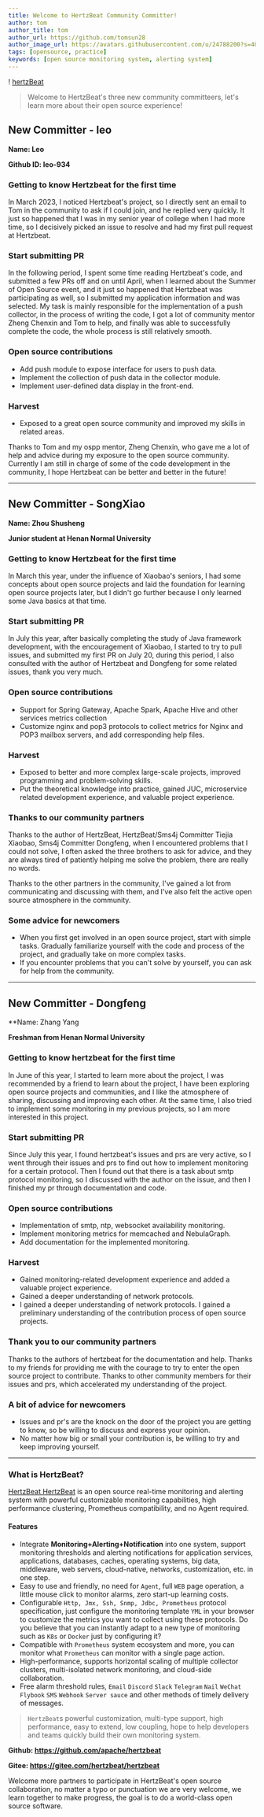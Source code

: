 ```yaml
---
title: Welcome to HertzBeat Community Committer!
author: tom  
author_title: tom   
author_url: https://github.com/tomsun28  
author_image_url: https://avatars.githubusercontent.com/u/24788200?s=400&v=4  
tags: [opensource, practice]
keywords: [open source monitoring system, alerting system]
---
```


! [hertzBeat](/img/blog/new-committer.png)

> Welcome to HertzBeat's three new community committeers, let's learn more about their open source experience!

## New Committer - leo

**Name: Leo**

**Github ID: leo-934**

### Getting to know Hertzbeat for the first time

In March 2023, I noticed Hertzbeat's project, so I directly sent an email to Tom in the community to ask if I could join, and he replied very quickly. It just so happened that I was in my senior year of college when I had more time, so I decisively picked an issue to resolve and had my first pull request at Hertzbeat.

### Start submitting PR

In the following period, I spent some time reading Hertzbeat's code, and submitted a few PRs off and on until April, when I learned about the Summer of Open Source event, and it just so happened that Hertzbeat was participating as well, so I submitted my application information and was selected. My task is mainly responsible for the implementation of a push collector, in the process of writing the code, I got a lot of community mentor Zheng Chenxin and Tom to help, and finally was able to successfully complete the code, the whole process is still relatively smooth.

### Open source contributions

- Add push module to expose interface for users to push data.
- Implement the collection of push data in the collector module.
- Implement user-defined data display in the front-end.

### Harvest

- Exposed to a great open source community and improved my skills in related areas.

Thanks to Tom and my ospp mentor, Zheng Chenxin, who gave me a lot of help and advice during my exposure to the open source community. Currently I am still in charge of some of the code development in the community, I hope Hertzbeat can be better and better in the future!

---

## New Committer - SongXiao

**Name: Zhou Shusheng**

**Junior student at Henan Normal University**

### Getting to know Hertzbeat for the first time

In March this year, under the influence of Xiaobao's seniors, I had some concepts about open source projects and laid the foundation for learning open source projects later, but I didn't go further because I only learned some Java basics at that time.

### Start submitting PR

In July this year, after basically completing the study of Java framework development, with the encouragement of Xiaobao, I started to try to pull issues, and submitted my first PR on July 20, during this period, I also consulted with the author of Hertzbeat and Dongfeng for some related issues, thank you very much.

### Open source contributions

- Support for Spring Gateway, Apache Spark, Apache Hive and other services metrics collection
- Customize nginx and pop3 protocols to collect metrics for Nginx and POP3 mailbox servers, and add corresponding help files.

### Harvest

- Exposed to better and more complex large-scale projects, improved programming and problem-solving skills.
- Put the theoretical knowledge into practice, gained JUC, microservice related development experience, and valuable project experience.

### Thanks to our community partners

Thanks to the author of HertzBeat, HertzBeat/Sms4j Committer Tiejia Xiaobao, Sms4j Committer Dongfeng, when I encountered problems that I could not solve, I often asked the three brothers to ask for advice, and they are always tired of patiently helping me solve the problem, there are really no words.

Thanks to the other partners in the community, I've gained a lot from communicating and discussing with them, and I've also felt the active open source atmosphere in the community.

### Some advice for newcomers

- When you first get involved in an open source project, start with simple tasks. Gradually familiarize yourself with the code and process of the project, and gradually take on more complex tasks.
- If you encounter problems that you can't solve by yourself, you can ask for help from the community.

---

## New Committer - Dongfeng

**Name: Zhang Yang

**Freshman from Henan Normal University**

### Getting to know hertzbeat for the first time

In June of this year, I started to learn more about the project, I was recommended by a friend to learn about the project, I have been exploring open source projects and communities, and I like the atmosphere of sharing, discussing and improving each other. At the same time, I also tried to implement some monitoring in my previous projects, so I am more interested in this project.

### Start submitting PR

Since July this year, I found hertzbeat's issues and prs are very active, so I went through their issues and prs to find out how to implement monitoring for a certain protocol. Then I found out that there is a task about smtp protocol monitoring, so I discussed with the author on the issue, and then I finished my pr through documentation and code.

### Open source contributions

- Implementation of smtp, ntp, websocket availability monitoring.
- Implement monitoring metrics for memcached and NebulaGraph.
- Add documentation for the implemented monitoring.

### Harvest

- Gained monitoring-related development experience and added a valuable project experience.
- Gained a deeper understanding of network protocols.
- I gained a deeper understanding of network protocols. I gained a preliminary understanding of the contribution process of open source projects.

### Thank you to our community partners

Thanks to the authors of hertzbeat for the documentation and help. Thanks to my friends for providing me with the courage to try to enter the open source project to contribute. Thanks to other community members for their issues and prs, which accelerated my understanding of the project.

### A bit of advice for newcomers

- Issues and pr's are the knock on the door of the project you are getting to know, so be willing to discuss and express your opinion.
- No matter how big or small your contribution is, be willing to try and keep improving yourself.

---

### What is HertzBeat?

[HertzBeat HertzBeat](https://github.com/apache/hertzbeat) is an open source real-time monitoring and alerting system with powerful customizable monitoring capabilities, high performance clustering, Prometheus compatibility, and no Agent required.

#### Features

- Integrate **Monitoring+Alerting+Notification** into one system, support monitoring thresholds and alerting notifications for application services, applications, databases, caches, operating systems, big data, middleware, web servers, cloud-native, networks, customization, etc. in one step.
- Easy to use and friendly, no need for `Agent`, full `WEB` page operation, a little mouse click to monitor alarms, zero start-up learning costs.
- Configurable `Http, Jmx, Ssh, Snmp, Jdbc, Prometheus` protocol specification, just configure the monitoring template `YML` in your browser to customize the metrics you want to collect using these protocols. Do you believe that you can instantly adapt to a new type of monitoring such as `K8s` or `Docker` just by configuring it?
- Compatible with `Prometheus` system ecosystem and more, you can monitor what `Prometheus` can monitor with a single page action.
- High-performance, supports horizontal scaling of multiple collector clusters, multi-isolated network monitoring, and cloud-side collaboration.
- Free alarm threshold rules, `Email` `Discord` `Slack` `Telegram` `Nail` `WeChat` `Flybook` `SMS` `Webhook` `Server sauce` and other methods of timely delivery of messages.

> ``HertzBeat``s powerful customization, multi-type support, high performance, easy to extend, low coupling, hope to help developers and teams quickly build their own monitoring system.

**Github: <https://github.com/apache/hertzbeat>**

**Gitee: <https://gitee.com/hertzbeat/hertzbeat>**

Welcome more partners to participate in HertzBeat's open source collaboration, no matter a typo or punctuation we are very welcome, we learn together to make progress, the goal is to do a world-class open source software.
